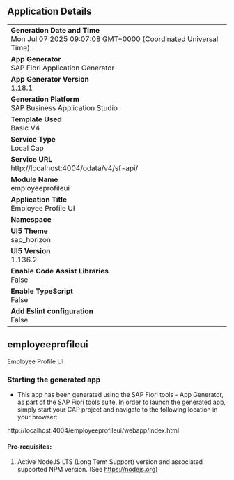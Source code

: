## Application Details
|               |
| ------------- |
|**Generation Date and Time**<br>Mon Jul 07 2025 09:07:08 GMT+0000 (Coordinated Universal Time)|
|**App Generator**<br>SAP Fiori Application Generator|
|**App Generator Version**<br>1.18.1|
|**Generation Platform**<br>SAP Business Application Studio|
|**Template Used**<br>Basic V4|
|**Service Type**<br>Local Cap|
|**Service URL**<br>http://localhost:4004/odata/v4/sf-api/|
|**Module Name**<br>employeeprofileui|
|**Application Title**<br>Employee Profile UI|
|**Namespace**<br>|
|**UI5 Theme**<br>sap_horizon|
|**UI5 Version**<br>1.136.2|
|**Enable Code Assist Libraries**<br>False|
|**Enable TypeScript**<br>False|
|**Add Eslint configuration**<br>False|

## employeeprofileui

Employee Profile UI

### Starting the generated app

-   This app has been generated using the SAP Fiori tools - App Generator, as part of the SAP Fiori tools suite.  In order to launch the generated app, simply start your CAP project and navigate to the following location in your browser:

http://localhost:4004/employeeprofileui/webapp/index.html

#### Pre-requisites:

1. Active NodeJS LTS (Long Term Support) version and associated supported NPM version.  (See https://nodejs.org)


